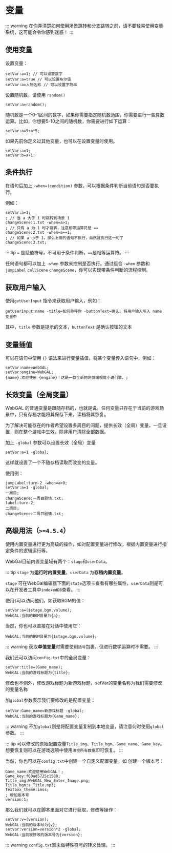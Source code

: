 # 变量

::: warning
在你弄清楚如何使用场景跳转和分支跳转之前，请不要轻易使用变量系统，这可能会令你感到迷惑！
:::

## 使用变量

设置变量：

``` ws
setVar:a=1; // 可以设置数字
setVar:a=true // 可以设置布尔值
setVar:a=人物名称 // 可以设置字符串
```

设置随机数，请使用 `random()`

```ws
setVar:a=random();
```

随机数是一个0-1区间的数字，如果你需要指定随机数范围，你需要进行一些算数运算。比如，你想要5-10之间的随机数，你需要进行如下运算：
```ws
setVar:a=5+a*5;
```

如果先前你定义过其他变量，也可以在设置变量时使用。

``` ws
setVar:a=1;
setVar:b=a+1;
```

## 条件执行

在语句后加上 `-when=(condition)` 参数，可以根据条件判断当前语句是否要执行。

例如：

``` ws
setVar:a=1;
; // 当 a 大于 1 时跳转到场景 1
changeScene:1.txt -when=a>1;
; // 只有 a 为 1 时才跳转，注意相等运算符是 ==
changeScene:2.txt -when=a==1;
; // 如果 a 小于 1，那么上面的语句不执行，自然就执行这一句了
changeScene:3.txt;

```

::: tip
`=` 是赋值符号，不可用于条件判断，`==`是相等运算符。
:::

任何语句都可以加上 `-when` 参数来控制是否执行。通过组合 `-when` 参数和 `jumpLabel` `callScene` `changeScene`，你可以实现带条件判断的流程控制。

## 获取用户输入

使用`getUserInput` 指令来获取用户输入，例如：

```
getUserInput:name -title=如何称呼你 -buttonText=确认; 将用户输入写入 name 变量中
```

其中，`title` 参数是提示的文本，`buttonText` 是确认按钮的文本

## 变量插值

可以在语句中使用 `{}` 语法来进行变量插值，将某个变量传入语句中，例如：

```
setVar:name=WebGAL;
setVar:engine=WebGAL;
{name}:欢迎使用 {engine}！这是一款全新的网页端视觉小说引擎。;
```

## 长效变量（全局变量）

WebGAL 的普通变量是跟随存档的，也就是说，任何变量只存在于当前的游戏场景中，只有存档才能将其保存下来，读档将其恢复。

为了解决可能存在的作者希望设置多周目的问题，提供长效（全局）变量，一旦设置，则在整个游戏中生效，除非用户清除全部数据。

加上 `-global` 参数可以设置长效（全局）变量

```ws
setVar:a=1 -global;
```

这样就设置了一个不随存档读取而改变的变量。

使用例：

```ws
jumpLabel:turn-2 -when=a>0;
setVar:a=1 -global;
一周目;
changeScene:一周目剧情.txt;
label:turn-2;
二周目;
changeScene:二周目剧情.txt;
```

## 高级用法（`>=4.5.4`）
使用内置变量进行更为高级的操作，如对配置变量进行修改，根据内置变量进行指定条件的逻辑运行等。

WebGal目前内置变量域有两个：`stage`和`userData`。

::: tip
`stage` 为**运行时内置变量**，`userData` 为**存档内置变量**。

`stage` 可在WebGal编辑器下面的`state`选项卡查看有哪些属性，`userData`则是可以在开发者工具中`indexedDB`查看。
:::

使用`$`可以访问他们，如获取BGM的值：

```ws
setVar:a=($stage.bgm.volume);
WebGAL:当前的BGM音量为{a};
```

当然，你也可以直接在对话中使用它：

```ws
WebGAL:当前的BGM音量为{$stage.bgm.volume};
```

::: warning
获取**单值变量**时需要使用`括号`包裹，但进行数学运算时不需要。
:::

我们还可以访问`config.txt`中的全局变量：

```ws
setVar:title=(Game_name);
WebGAL:当前的游戏标题为{title};
```

修改也不例外，修改游戏标题为新游戏标题，setVar的变量名称为我们需要修改的变量名称

加`global`参数表示我们要修改的是配置变量：

```ws
setVar:Game_name=新游戏标题 -global;
WebGAL:当前的游戏标题为{Game_name};
```

::: warning
不加`global`则是将配置变量复制到本地变量，请注意何时使用`global`参数。
:::

::: tip
可以修改的原始配置变量`Title_img`、`Title_bgm`、`Game_name`、`Game_key`。
想要恢复则可以在游戏选项中使用`清空所有数据`即可恢复。
:::

当然，你也可以在`config.txt`中创建一个自定义配置变量，如 创建一个版本号：

```text
Game_name:欢迎使用WebGAL！;
Game_key:f60ad5725c1588;
Title_img:WebGAL_New_Enter_Image.png;
Title_bgm:s_Title.mp3;
Textbox_theme:imss;
; 增加版本号
version:1;
```

那么我们就可以在脚本里面对它进行获取，修改等操作：

```ws
setVar:v=(version);
WebGAL:当前的版本号为{v};
setVar:version=version*2 -global;
WebGAL:当前被修改的版本号为{version};
```

::: warning
`config.txt`暂未做特殊符号的转义处理。
:::
